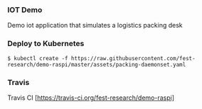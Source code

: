 
### IOT Demo

Demo iot application that simulates a logistics packing desk


### Deploy to Kubernetes

```shell
$ kubectl create -f https://raw.githubusercontent.com/fest-research/demo-raspi/master/assets/packing-daemonset.yaml
```

### Travis

Travis CI [https://travis-ci.org/fest-research/demo-raspi]

